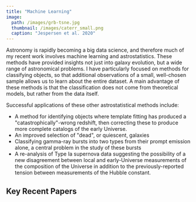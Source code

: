 ```yaml
---
title: "Machine Learning"
image: 
  path: /images/grb-tsne.jpg
  thumbnail: /images/caterr_small.png
  caption: "Jespersen et al. 2020"
---
```


Astronomy is rapidly becoming a big data science, and therefore much of my recent work involves machine learning and astrostatistics.  These methods have provided insights not just into galaxy evolution, but a wide range of astronomical problems.  I have particularly focused on methods for classifying objects, so that additional observations of a small, well-chosen sample allows us to learn about the entire dataset.  A main advantage of these methods is that the classification does not come from theoretical models, but rather from the data itself.  

Successful applications of these other astrostatistical methods include:

* A method for identifying objects where template fitting has produced a "catastrophically"-wrong redshift, then correcting these to produce more complete catalogs of the early Universe.
* An improved selection of "dead", or quiescent, galaxies
* Classifying gamma-ray bursts into two types from their prompt emission alone, a central problem in the study of these bursts
* A re-analysis of Type Ia supernova data suggesting the possibility of a new disagreement between local and early-Universe measurements of the composition of the Universe in addition to the previously-reported tension between measurements of the Hubble constant.

## Key Recent Papers




